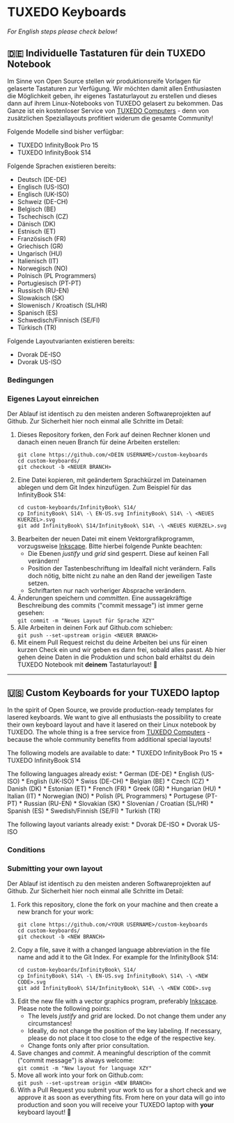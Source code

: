 # TUXEDO Keyboards

*For English steps please check below!*

## 🇩🇪 Individuelle Tastaturen für dein TUXEDO Notebook

Im Sinne von Open Source stellen wir produktionsreife Vorlagen für gelaserte Tastaturen zur Verfügung. Wir möchten damit allen Enthusiasten die Möglichkeit geben, ihr eigenes Tastaturlayout zu erstellen und dieses dann auf ihrem Linux-Notebooks von TUXEDO gelasert zu bekommen. Das Ganze ist ein kostenloser Service von [TUXEDO Computers](https://www.tuxedocomputers.com) - denn von zusätzlichen Speziallayouts profitiert widerum die gesamte Community!

Folgende Modelle sind bisher verfügbar:
 * TUXEDO InfinityBook Pro 15
 * TUXEDO InfinityBook S14

Folgende Sprachen existieren bereits:
 * Deutsch (DE-DE)
 * Englisch (US-ISO)
 * Englisch (UK-ISO)
 * Schweiz (DE-CH)
 * Belgisch (BE)
 * Tschechisch (CZ)
 * Dänisch (DK)
 * Estnisch (ET)
 * Französisch (FR)
 * Griechisch (GR)
 * Ungarisch (HU)
 * Italienisch (IT)
 * Norwegisch (NO)
 * Polnisch (PL Programmers)
 * Portugiesisch (PT-PT)
 * Russisch (RU-EN)
 * Slowakisch (SK)
 * Slowenisch / Kroatisch (SL/HR)
 * Spanisch (ES)
 * Schwedisch/Finnisch (SE/FI)
 * Türkisch (TR)

Folgende Layoutvarianten existieren bereits:
 * Dvorak DE-ISO
 * Dvorak US-ISO

### Bedingungen

    
### Eigenes Layout einreichen
Der Ablauf ist identisch zu den meisten anderen Softwareprojekten auf Github. Zur Sicherheit hier noch einmal alle Schritte im Detail:

 1. Dieses Repository forken, den Fork auf deinen Rechner klonen und danach einen neuen Branch für deine Arbeiten erstellen: <br />
    ```
    git clone https://github.com/<DEIN USERNAME>/custom-keyboards
    cd custom-keyboards/
    git checkout -b <NEUER BRANCH>
    ```
 2. Eine Datei kopieren, mit geändertem Sprachkürzel im Dateinamen ablegen und dem Git Index hinzufügen. Zum Beispiel für das InfinityBook S14: <br />
    ```
    cd custom-keyboards/InfinityBook\ S14/
    cp InfinityBook\ S14\ -\ EN-US.svg InfinityBook\ S14\ -\ <NEUES KUERZEL>.svg
    git add InfinityBook\ S14/InfinityBook\ S14\ -\ <NEUES KUERZEL>.svg
    ```
 3. Bearbeiten der neuen Datei mit einem Vektorgrafikprogramm, vorzugsweise [Inkscape](https://inkscape.org/de/). Bitte hierbei folgende Punkte beachten:
    * Die Ebenen *justify* und *grid* sind gesperrt. Diese auf keinen Fall verändern!
    * Position der Tastenbeschriftung im Idealfall nicht verändern. Falls doch nötig, bitte nicht zu nahe an den Rand der jeweiligen Taste setzen.
    * Schriftarten nur nach vorheriger Absprache verändern.
 4. Änderungen speichern und *committen*. Eine aussagekräftige Beschreibung des commits ("commit message") ist immer gerne gesehen: <br />
    `git commit -m "Neues Layout für Sprache XZY"` 
 5. Alle Arbeiten in deinen Fork auf Github.com schieben: <br />
    `git push --set-upstream origin <NEUER BRANCH>`
 6. Mit einem Pull Request reichst du deine Arbeiten bei uns für einen kurzen Check ein und wir geben es dann frei, sobald alles passt. Ab hier gehen deine Daten in die Produktion und schon bald erhältst du dein TUXEDO Notebook mit **deinem** Tastaturlayout! 🎉
 
 <hr>
 
## 🇺🇸 Custom Keyboards for your TUXEDO laptop

In the spirit of Open Source, we provide production-ready templates for lasered keyboards. We want to give all enthusiasts the possibility to create their own keyboard layout and have it lasered on their Linux notebook by TUXEDO. The whole thing is a free service from [TUXEDO Computers](https://www.tuxedocomputers.com) - because the whole community benefits from additional special layouts!

The following models are available to date:
    * TUXEDO InfinityBook Pro 15
    * TUXEDO InfinityBook S14

The following languages already exist:
    * German (DE-DE)
    * English (US-ISO)
    * English (UK-ISO)
    * Swiss (DE-CH)
    * Belgian (BE)
    * Czech (CZ)
    * Danish (DK)
    * Estonian (ET)
    * French (FR)
    * Greek (GR)
    * Hungarian (HU)
    * Italian (IT)
    * Norwegian (NO)
    * Polish (PL Programmers)
    * Portugese (PT-PT)
    * Russian (RU-EN)
    * Slovakian (SK)
    * Slovenian / Croatian (SL/HR)
    * Spanish (ES)
    * Swedish/Finnish (SE/FI)
    * Turkish (TR)

The following layout variants already exist:
    * Dvorak DE-ISO
    * Dvorak US-ISO
    
### Conditions

### Submitting your own layout
Der Ablauf ist identisch zu den meisten anderen Softwareprojekten auf Github. Zur Sicherheit hier noch einmal alle Schritte im Detail:

 1. Fork this repository, clone the fork on your machine and then create a new branch for your work: <br />
    ```
    git clone https://github.com/<YOUR USERNAME>/custom-keyboards
    cd custom-keyboards/
    git checkout -b <NEW BRANCH>
    ```
 2. Copy a file, save it with a changed language abbreviation in the file name and add it to the Git Index. For example for the InfinityBook S14: <br />
    ```
    cd custom-keyboards/InfinityBook\ S14/
    cp InfinityBook\ S14\ -\ EN-US.svg InfinityBook\ S14\ -\ <NEW CODE>.svg
    git add InfinityBook\ S14/InfinityBook\ S14\ -\ <NEW CODE>.svg
    ```
 3. Edit the new file with a vector graphics program, preferably [Inkscape](https://inkscape.org/). Please note the following points:
    * The levels *justify* and *grid* are locked. Do not change them under any circumstances!
    * Ideally, do not change the position of the key labeling. If necessary, please do not place it too close to the edge of the respective key.
    * Change fonts only after prior consultation.
 4. Save changes and *commit*. A meaningful description of the commit ("commit message") is always welcome: <br />
    `git commit -m "New layout for language XZY"` 
 5. Move all work into your fork on Github.com: <br />
    `git push --set-upstream origin <NEW BRANCH>`
 6. With a Pull Request you submit your work to us for a short check and we approve it as soon as everything fits. From here on your data will go into production and soon you will receive your TUXEDO laptop with **your** keyboard layout! 🎉

